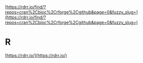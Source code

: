 [https://rdrr.io/find/?repos=cran%2Cbioc%2Crforge%2Cgithub&page=0&fuzzy_slug=](https://rdrr.io/find/?repos=cran%2Cbioc%2Crforge%2Cgithub&page=0&fuzzy_slug=)









# R







[https://rdrr.io/](https://rdrr.io/)


















